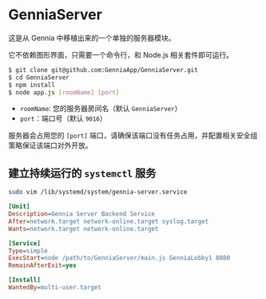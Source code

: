 # GenniaServer
这是从 Gennia 中移植出来的一个单独的服务器模块。

它不依赖图形界面，只需要一个命令行，和 Node.js 相关套件即可运行。

```sh
$ git clone git@github.com:GenniaApp/GenniaServer.git
$ cd GenniaServer
$ npm install
$ node app.js [roomName] [port]
```

* `roomName`: 您的服务器房间名（默认 `GenniaServer`）
* `port`：端口号（默认 `9016`）

服务器会占用您的 `[port]` 端口，请确保该端口没有任务占用，并配置相关安全组策略保证该端口对外开放。

## 建立持续运行的 `systemctl` 服务

```sh
sudo vim /lib/systemd/system/gennia-server.service
```

```ini
[Unit]
Description=Gennia Server Backend Service
After=network.target network-online.target syslog.target
Wants=network.target network-online.target

[Service]
Type=simple
ExecStart=node /path/to/GenniaServer/main.js GenniaLobby1 8080
RemainAfterExit=yes

[Install]
WantedBy=multi-user.target
```
